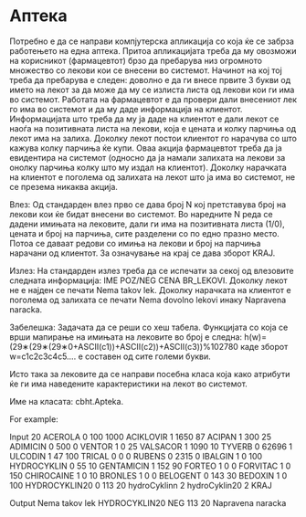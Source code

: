 # Аптека

Потребно е да се направи компјутерска апликација со која ќе се забрза работењето на една аптека.
Притоа апликацијата треба да му овозможи на корисникот (фармацевтот) брзо да пребарува низ огромното множество со
лекови кои се внесени во системот. Начинот на кој тој треба да пребарува е следен: доволно е да ги внесе првите
3 букви од името на лекот за да може да му се излиста листа од лекови кои ги има во системот. Работата на фармацевтот
е да провери дали внесениот лек го има во системот и да му даде информација на клиентот. Информацијата што треба да му
ја даде на клиентот е дали лекот се наоѓа на позитивната листа на лекови, која е цената и колку парчиња од лекот има на
залиха. Доколку лекот постои клиентот го нарачува со што кажува колку парчиња ќе купи. Оваа акција фармацевтот треба да
ја евидентира на системот (односно да ја намали залихата на лекови за онолку парчиња колку што му издал на клиентот).
Доколку нарачката на клиентот е поголема од залихата на лекот што ја има во системот, не се презема никаква акција.

Влез: Од стандарден влез прво се дава број N кој претставува број на лекови кои ќе бидат внесени во системот.
Во наредните N реда се дадени имињата на лековите, дали ги има на позитивната листа (1/0), цената и број на парчиња,
сите разделени со по едно празно место. Потоа се даваат редови со имиња на лекови и број на парчиња нарачани од
клиентот. За означување на крај се дава зборот KRAJ.

Излез: На стандарден излез треба да се испечати за секој од влезовите следната информација:
IME POZ/NEG CENA BR_LEKOVI. Доколку лекот не е најден се печати Nema takov lek.
Доколку нарачката на клиентот е поголема од залихата се печати Nema dovolno lekovi инаку Napravena naracka.

Забелешка: Задачата да се реши со хeш табела. Функцијата со која се врши мапирање на имињата на лековите во
број е следна: h(w)=(29∗(29∗(29∗0+ASCII(c1))+ASCII(c2))+ASCII(c3))%102780 каде зборот w=c1c2c3c4c5….
е составен од сите големи букви.

Исто така за лековите да се направи посебна класа која како атрибути ќе ги има наведените карактеристики на
лекот во системот.

Име на класата: cbht.Apteka.

 For example:

Input
20
ACEROLA 0 100 1000
ACIKLOVIR 1 1650 87
ACIPAN 1 300 25
ADIMICIN 0 500 0
VENTOR 1 0 25
VALSACOR 1 1090 10
TYVERB 0 62696 1
ULCODIN 1 47 100
TRICAL 0 0 0
RUBENS 0 2315 0
IBALGIN 1 0 100
HYDROCYKLIN 0 55 10
GENTAMICIN 1 152 90
FORTEO 1 0 0
FORVITAC 1 0 150
CHIROCAINE 1 0 10
BRONLES 1 0 0
BELOGENT 0 143 30
BEDOXIN 1 0 100
HYDROCYKLIN20 0 113 20
hydroCyklinn
2
hydroCyklin20
2
KRAJ

Output
Nema takov lek
HYDROCYKLIN20
NEG
113
20
Napravena naracka
